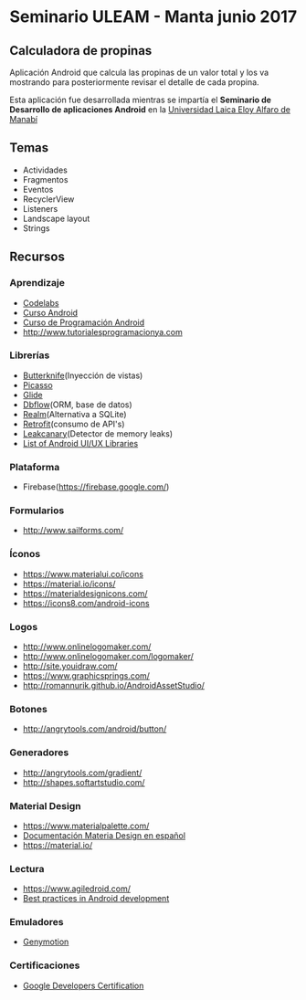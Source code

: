 # Seminario ULEAM - Manta junio 2017

## Calculadora de propinas
Aplicación Android que calcula las propinas de un valor total y los va mostrando para 
posteriormente revisar el detalle de cada propina.

Esta aplicación fue desarrollada mientras se impartía el **Seminario de Desarrollo de
aplicaciones Android** en la [Universidad Laica Eloy Alfaro de Manabí](http://www.uleam.edu.ec/)

## Temas
- Actividades
- Fragmentos
- Eventos
- RecyclerView
- Listeners
- Landscape layout
- Strings

## Recursos

### Aprendizaje
- [Codelabs](https://codelabs.developers.google.com/?cat=Android)
- [Curso Android](http://www.hermosaprogramacion.com/android/)
- [Curso de Programación Android](http://www.sgoliver.net/blog/curso-de-programacion-android/)
- http://www.tutorialesprogramacionya.com

### Librerías
- [Butterknife](https://jakewharton.github.io/butterknife/)(Inyección de vistas)
- [Picasso](http://square.github.io/picasso/)
- [Glide](https://github.com/bumptech/glide)
- [Dbflow](https://github.com/Raizlabs/DBFlow)(ORM, base de datos)
- [Realm](https://github.com/realm/realm-java)(Alternativa a SQLite)
- [Retrofit](https://square.github.io/retrofit/)(consumo de API's)
- [Leakcanary](https://github.com/square/leakcanary)(Detector de memory leaks)
- [List of Android UI/UX Libraries](https://github.com/wasabeef/awesome-android-ui)

### Plataforma
- Firebase(https://firebase.google.com/)

### Formularios
- http://www.sailforms.com/

### Íconos
- https://www.materialui.co/icons
- https://material.io/icons/
- https://materialdesignicons.com/
- https://icons8.com/android-icons

### Logos
- http://www.onlinelogomaker.com/
- http://www.onlinelogomaker.com/logomaker/
- http://site.youidraw.com/
- https://www.graphicsprings.com/
- http://romannurik.github.io/AndroidAssetStudio/

### Botones
- http://angrytools.com/android/button/

### Generadores
- http://angrytools.com/gradient/
- http://shapes.softartstudio.com/

### Material Design
- https://www.materialpalette.com/
- [Documentación Materia Design en español](http://materialdoc.es/)
- https://material.io/

### Lectura
- https://www.agiledroid.com/
- [Best practices in Android development](https://github.com/futurice/android-best-practices)

### Emuladores
- [Genymotion](https://blog.desdelinux.net/genymotion-un-emulador-de-android-para-gnulinux/)

### Certificaciones
- [Google Developers Certification](https://developers.google.com/training/certification/)



